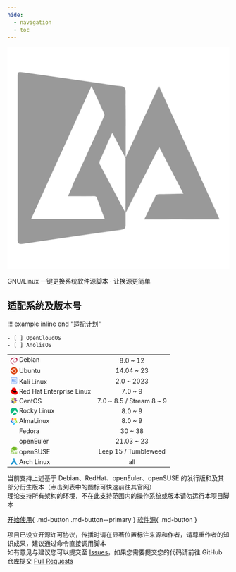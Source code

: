 ```yaml
---
hide:
  - navigation
  - toc
---
```


![](/assets/images/logo.png)

GNU/Linux 一键更换系统软件源脚本 · 让换源更简单

## 适配系统及版本号

!!! example inline end "适配计划"

    - [ ] OpenCloudOS
    - [ ] AnolisOS

<table>
<tr>
    <td><a href="https://www.debian.org" target="_blank"><img src="/assets/images/icon/debian.svg" width="16" height="16" style="vertical-align: -0.45em"/></a>&nbsp;Debian</td>
    <td align="center">8.0 ~ 12</td>
</tr>
<tr>
    <td><a href="https://cn.ubuntu.com" target="_blank"><img src="/assets/images/icon/ubuntu.svg" width="16" height="16" style="vertical-align: -0.15em"/></a>&nbsp;Ubuntu</td>
    <td align="center">14.04 ~ 23</td>
</tr>
<tr>
    <td><a href="https://www.kali.org" target="_blank"><img src="/assets/images/icon/kali-linux.svg" width="16" height="16"/></a>&nbsp;Kali Linux</td>
    <td align="center">2.0 ~ 2023</td>
</tr>
<tr>
    <td><a href="https://access.redhat.com/products/red-hat-enterprise-linux" target="_blank"><img src="/assets/images/icon/redhat.svg" width="16" height="16" style="vertical-align: -0.15em"/></a>&nbsp;Red Hat Enterprise Linux</td>
    <td align="center">7.0 ~ 9</td>
</tr>
<tr>
    <td><a href="https://www.centos.org/centos-linux" target="_blank"><img src="/assets/images/icon/centos.svg" width="16" height="16" style="vertical-align: -0.15em"/></a>&nbsp;CentOS</td>
    <td align="center">7.0 ~ 8.5 / Stream 8 ~ 9</td>
</tr>
<tr>
    <td><a href="https://rockylinux.org/zh_CN" target="_blank"><img src="/assets/images/icon/rocky-linux.svg" width="16" height="16" style="vertical-align: -0.25em"/></a>&nbsp;Rocky Linux</td>
    <td align="center">8.0 ~ 9</td>
</tr>
<tr>
    <td><a href="https://almalinux.org/zh-hans" target="_blank"><img src="/assets/images/icon/almalinux.svg" width="16" height="16" style="vertical-align: -0.25em"/></a>&nbsp;AlmaLinux</td>
    <td align="center">8.0 ~ 9</td>
</tr>
<tr>
    <td><a href="https://fedoraproject.org/zh-Hans" target="_blank"><img src="/assets/images/icon/fedora.ico" width="16" height="16" style="vertical-align: -0.25em"/></a>&nbsp;Fedora</td>
    <td align="center">30 ~ 38</td>
</tr>
<tr>
    <td><a href="https://www.openeuler.org/zh" target="_blank"><img src="/assets/images/icon/openeuler.ico" width="16" height="16" style="vertical-align: -0.25em"/></a>&nbsp;openEuler</td>
    <td align="center">21.03 ~ 23</td>
</tr>
<tr>
    <td><a href="https://www.opensuse.org" target="_blank"><img src="/assets/images/icon/opensuse.svg" width="16" height="16"/></a>&nbsp;openSUSE</td>
    <td align="center">Leep 15 / Tumbleweed</td>
</tr>
<tr>
    <td><a href="https://archlinux.org" target="_blank"><img src="/assets/images/icon/arch-linux.ico" width="16" height="16" style="vertical-align: -0.15em"/></a>&nbsp;Arch Linux</td>
    <td align="center">all</td>
</tr>
</table>

当前支持上述基于 Debian、RedHat、openEuler、openSUSE 的发行版和及其部分衍生版本（点击列表中的图标可快速前往其官网）  
理论支持所有架构的环境，不在此支持范围内的操作系统或版本请勿运行本项目脚本

[开始使用](/use){ .md-button .md-button--primary } [软件源](/Mirrors){ .md-button }

项目已设立开源许可协议，传播时请在显著位置标注来源和作者，请尊重作者的知识成果，建议通过命令直接调用脚本  
如有意见与建议您可以提交至 [Issues](https://github.com/SuperManito/LinuxMirrors/issues)，如果您需要提交您的代码请前往 GitHub 仓库提交 [Pull Requests](https://github.com/SuperManito/LinuxMirrors/pulls)
